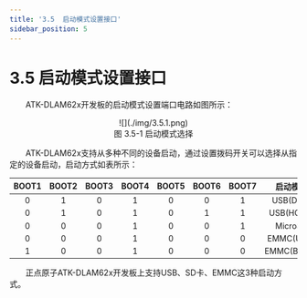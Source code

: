 ```yaml
---
title: '3.5  启动模式设置接口'
sidebar_position: 5
---
```


# 3.5  启动模式设置接口

&emsp;&emsp;ATK-DLAM62x开发板的启动模式设置端口电路如图所示：

<center>
![](./img/3.5.1.png)<br />
图 3.5-1 启动模式选择
</center>

&emsp;&emsp;ATK-DLAM62x支持从多种不同的设备启动，通过设置拨码开关可以选择从指定的设备启动，启动方式如表所示：

| **BOOT1** | **BOOT2** | **BOOT3** | **BOOT4** | **BOOT5** | **BOOT6** | **BOOT7** | **启动模式** |
| :-------: | :-------: | :-------: | :-------: | :-------: | :-------: | :-------: | :----------: |
| 0         | 1         | 0         | 1         | 0         | 0         | 1         | USB(DFU)     |
| 0         | 1         | 0         | 1         | 0         | 1         | 1         | USB(HOST)    |
| 0         | 0         | 0         | 1         | 0         | 0         | 1         | MicroSD      |
| 0         | 0         | 0         | 1         | 0         | 0         | 0         | EMMC(UDA)    |
| 1         | 0         | 0         | 1         | 0         | 0         | 0         | EMMC(BOOT)   |


&emsp;&emsp;正点原子ATK-DLAM62x开发板上支持USB、SD卡、EMMC这3种启动方式。

